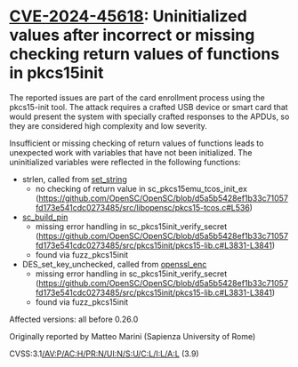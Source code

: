 # [CVE-2024-45618](https://nvd.nist.gov/vuln/detail/CVE-2024-45618): Uninitialized values after incorrect or missing checking return values of functions in pkcs15init

The reported issues are part of the card enrollment process using the pkcs15-init tool.
The attack requires a crafted USB device or smart card that would present the system with specially crafted responses to the APDUs, so they are considered high complexity and low severity.

Insufficient or missing checking of return values of functions leads to unexpected work with variables that have not been initialized.
The uninitialized variables were reflected in the following functions:

- strlen, called from [set_string](https://github.com/OpenSC/OpenSC/blob/d5a5b5428ef1b33c71057fd173e541cdc0273485/src/libopensc/sc.c#L252)
  - no checking of return value in sc_pkcs15emu_tcos_init_ex (https://github.com/OpenSC/OpenSC/blob/d5a5b5428ef1b33c71057fd173e541cdc0273485/src/libopensc/pkcs15-tcos.c#L536)
- [sc_build_pin](https://github.com/OpenSC/OpenSC/blob/d5a5b5428ef1b33c71057fd173e541cdc0273485/src/libopensc/sec.c#L281)
  - missing error handling in sc_pkcs15init_verify_secret (https://github.com/OpenSC/OpenSC/blob/d5a5b5428ef1b33c71057fd173e541cdc0273485/src/pkcs15init/pkcs15-lib.c#L3831-L3841)
  - found via fuzz_pkcs15init
- DES_set_key_unchecked, called from [openssl_enc](https://github.com/OpenSC/OpenSC/blob/d5a5b5428ef1b33c71057fd173e541cdc0273485/src/libopensc/card-epass2003.c#L295)
  - missing error handling in sc_pkcs15init_verify_secret (https://github.com/OpenSC/OpenSC/blob/d5a5b5428ef1b33c71057fd173e541cdc0273485/src/pkcs15init/pkcs15-lib.c#L3831-L3841)
  - found via fuzz_pkcs15init

Affected versions: all before 0.26.0

Originally reported by Matteo Marini (Sapienza University of Rome)

CVSS:3.1[/AV:P/AC:H/PR:N/UI:N/S:U/C:L/I:L/A:L](https://nvd.nist.gov/vuln-metrics/cvss/v3-calculator?vector=AV:P/AC:H/PR:N/UI:N/S:U/C:L/I:L/A:L) (3.9)
